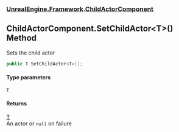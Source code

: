 ### [UnrealEngine.Framework](./UnrealEngine-Framework.md 'UnrealEngine.Framework').[ChildActorComponent](./UnrealEngine-Framework-ChildActorComponent.md 'UnrealEngine.Framework.ChildActorComponent')
## ChildActorComponent.SetChildActor&lt;T&gt;() Method
Sets the child actor  
```csharp
public T SetChildActor<T>();
```
#### Type parameters
<a name='UnrealEngine-Framework-ChildActorComponent-SetChildActor-T-()-T'></a>
`T`  
  
#### Returns
[T](#UnrealEngine-Framework-ChildActorComponent-SetChildActor-T-()-T 'UnrealEngine.Framework.ChildActorComponent.SetChildActor&lt;T&gt;().T')  
An actor or `null` on failure  
